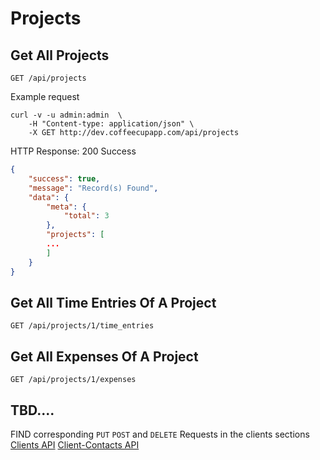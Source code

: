 # Projects

## Get All Projects

`GET /api/projects`

Example request

```shell
curl -v -u admin:admin  \
	-H "Content-type: application/json" \
	-X GET http://dev.coffeecupapp.com/api/projects
```

HTTP Response: 200 Success

```json
{
    "success": true,
    "message": "Record(s) Found",
    "data": {
        "meta": {
            "total": 3
        },
        "projects": [
        ...
        ]
    }
}
```


## Get All Time Entries Of A Project

`GET /api/projects/1/time_entries`

## Get All Expenses Of A Project

`GET /api/projects/1/expenses`


## TBD....
FIND corresponding `PUT` `POST` and `DELETE` Requests in the clients sections
 [Clients API](http://git.reppa.net/coffeecup/api_docs/blob/master/Sections/Clients.md)
 [Client-Contacts API](http://git.reppa.net/coffeecup/api_docs/blob/master/Sections/Clients%20Contacts.md)